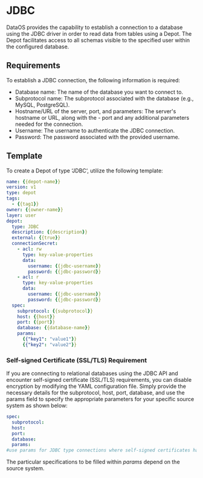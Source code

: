 # JDBC

DataOS provides the capability to establish a connection to a database using the JDBC driver in order to read data from tables using a Depot. The Depot facilitates access to all schemas visible to the specified user within the configured database.

## Requirements

To establish a JDBC connection, the following information is required:

- Database name: The name of the database you want to connect to.
- Subprotocol name: The subprotocol associated with the database (e.g., MySQL, PostgreSQL).
- Hostname/URL of the server, port, and parameters: The server's hostname or URL, along with the - port and any additional parameters needed for the connection.
- Username: The username to authenticate the JDBC connection.
- Password: The password associated with the provided username.

## Template

To create a Depot of type ‘JDBC‘, utilize the following template:

```yaml
name: {{depot-name}}
version: v1
type: depot
tags:
  - {{tag1}}
owner: {{owner-name}}
layer: user
depot:
  type: JDBC                                      
  description: {{description}}
  external: {{true}}
  connectionSecret:                              
    - acl: rw
      type: key-value-properties
      data:
        username: {{jdbc-username}}
        password: {{jdbc-password}}
    - acl: r
      type: key-value-properties
      data:
        username: {{jdbc-username}}
        password: {{jdbc-password}}
  spec:                                           
    subprotocol: {{subprotocol}}
    host: {{host}}
    port: {{port}}
    database: {{database-name}}
    params:
      {{"key1": "value1"}}
      {{"key2": "value2"}}
```

### **Self-signed Certificate (SSL/TLS) Requirement**

If you are connecting to relational databases using the JDBC API and encounter self-signed certificate (SSL/TLS) requirements, you can disable encryption by modifying the YAML configuration file. Simply provide the necessary details for the subprotocol, host, port, database, and use the params field to specify the appropriate parameters for your specific source system as shown below:

```yaml
spec:
  subprotocol:
  host: 
  port: 
  database:
  params:
#use params for JDBC type connections where self-signed certificates have been enabled
```

The particular specifications to be filled within *params* depend on the source system. 
